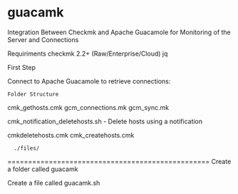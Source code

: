 # guacamk
Integration Between Checkmk and Apache Guacamole for Monitoring of the Server and Connections


Requiriments
  checkmk 2.2+ (Raw/Enterprise/Cloud)
  jq


First Step

  Connect to Apache Guacamole to retrieve connections:




    Folder Structure

  cmk_gethosts.cmk
  gcm_connections.mk
  gcm_sync.mk
  
cmk_notification_deletehosts.sh - Delete hosts using a notification

  cmkdeletehosts.cmk
  cmk_createhosts.cmk



      ./files/

=================================================
Create a folder called guacamk

Create a file called guacamk.sh








